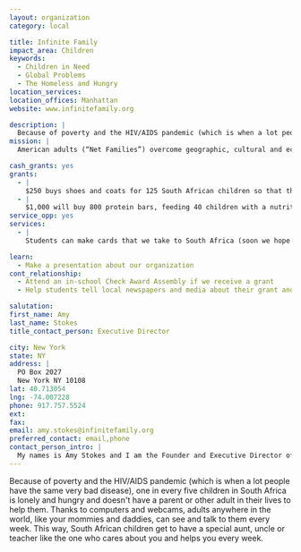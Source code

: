 ```yaml
---
layout: organization
category: local

title: Infinite Family
impact_area: Children
keywords: 
  - Children in Need
  - Global Problems
  - The Homeless and Hungry
location_services: 
location_offices: Manhattan
website: www.infinitefamily.org

description: |
  Because of poverty and the HIV/AIDS pandemic (which is when a lot people have the same very bad disease), one in every five children in South Africa is lonely and hungry and doesn't have a parent or other adult in their lives to help them.  Thanks to computers and webcams, adults anywhere in the world, like your mommies and daddies, can see and talk to them every week.  This way, South African children get to have a special aunt, uncle or teacher like the one who cares about you and helps you every week.              
mission: |
  American adults (“Net Families”) overcome geographic, cultural and economic barriers and directly affect the daily life of African children (“Net Buddies”) by mentoring them via videoconference and the Infinite Family secure internet site. Together, we can offer African children the technology, guidance and tools to grow into strong and successful adults. 

cash_grants: yes
grants: 
  - |
    $250 buys shoes and coats for 125 South African children so that they can walk to school in the winter.
  - |
    $1,000 will buy 800 protein bars, feeding 40 children with a nutritious second meal each day for one month.  
service_opp: yes
services: 
  - |
    Students can make cards that we take to South Africa (soon we hope to also scan and put them on our website), and share with the children there to let them know that someone cares about them.

learn: 
  - Make a presentation about our organization
cont_relationship: 
  - Attend an in-school Check Award Assembly if we receive a grant
  - Help students tell local newspapers and media about their grant and/or project with us

salutation: 
first_name: Amy
last_name: Stokes
title_contact_person: Executive Director

city: New York
state: NY
address: |
  PO Box 2027  
  New York NY 10108
lat: 40.713054
lng: -74.007228
phone: 917.757.5524
ext: 
fax: 
email: amy.stokes@infinitefamily.org
preferred_contact: email,phone
contact_person_intro: |
  My names is Amy Stokes and I am the Founder and Executive Director of Infinite Family.  Infinite Family was started after I adopted my son from South Africa in 2003 and learned about how many children there do not have families.  I am so excited to have received our first grant from the Penny Harvest and hope we can work with many more of you to help you learn about Africa.  Thank you for caring about Africa's kids too!
---
```

Because of poverty and the HIV/AIDS pandemic (which is when a lot people have the same very bad disease), one in every five children in South Africa is lonely and hungry and doesn't have a parent or other adult in their lives to help them.  Thanks to computers and webcams, adults anywhere in the world, like your mommies and daddies, can see and talk to them every week.  This way, South African children get to have a special aunt, uncle or teacher like the one who cares about you and helps you every week.              